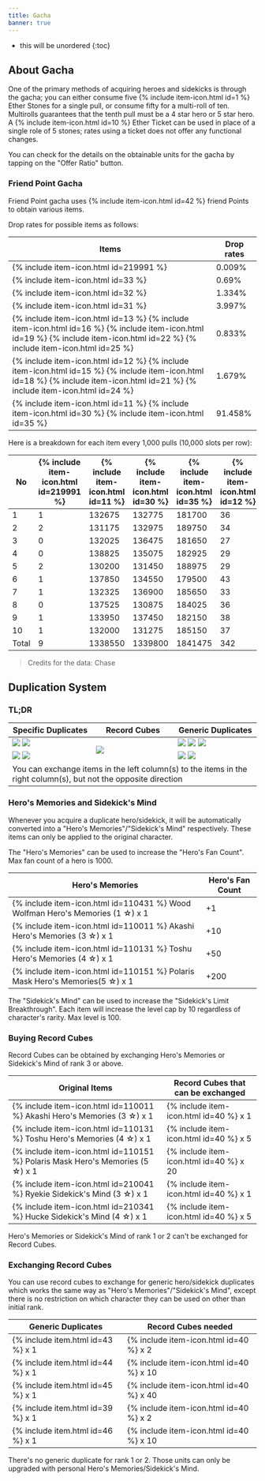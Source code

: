 ```yaml
---
title: Gacha
banner: true
---
```


* this will be unordered
{:toc}

## About Gacha

One of the primary methods of acquiring heroes and sidekicks is through the gacha;
you can either consume five {% include item-icon.html id=1 %} Ether Stones for a single pull,
or consume fifty for a multi-roll of ten. Multirolls guarantees that the tenth pull must be a 4 star hero or 5 star hero.
A {% include item-icon.html id=10 %} Ether Ticket can be used in place of a single role of 5 stones; rates using a ticket does not offer any functional changes.

You can check for the details on the obtainable units for the gacha by tapping on the "Offer Ratio" button.

### Friend Point Gacha

Friend Point gacha uses {% include item-icon.html id=42 %} friend Points to obtain various items.

Drop rates for possible items as follows:

| Items | Drop rates |
|------|------------|
|  {% include item-icon.html id=219991 %}    | 0.009%     |
|  {% include item-icon.html id=33 %}    | 0.69%      |
|  {% include item-icon.html id=32 %}    | 1.334%     |
|  {% include item-icon.html id=31 %}    | 3.997%     |
|  {% include item-icon.html id=13 %} {% include item-icon.html id=16 %} {% include item-icon.html id=19 %} {% include item-icon.html id=22 %} {% include item-icon.html id=25 %} | 0.833%     |
|  {% include item-icon.html id=12 %} {% include item-icon.html id=15 %} {% include item-icon.html id=18 %} {% include item-icon.html id=21 %} {% include item-icon.html id=24 %}    | 1.679%     |
|  {% include item-icon.html id=11 %} {% include item-icon.html id=30 %} {% include item-icon.html id=35 %}   | 91.458%    |

Here is a breakdown for each item every 1,000 pulls (10,000 slots per row):

|  No | {% include item-icon.html id=219991 %}  | {% include item-icon.html id=11 %}   | {% include item-icon.html id=30 %}  | {% include item-icon.html id=35 %} | {% include item-icon.html id=12 %} | {% include item-icon.html id=15 %} | {% include item-icon.html id=18 %} | {% include item-icon.html id=21 %} | {% include item-icon.html id=24 %} | {% include item-icon.html id=13 %}  | {% include item-icon.html id=16 %} | {% include item-icon.html id=19 %} | {% include item-icon.html id=22 %} | {% include item-icon.html id=25 %} | {% include item-icon.html id=31 %} | {% include item-icon.html id=32 %} | {% include item-icon.html id=33 %}  |
|---|---|---------|---------|---------|-----|-----|-----|-----|-----|-----|-----|-----|-----|-----|------|-----|------|
| 1 | 1 | 132675  | 132775  | 181700  | 36  | 37  | 23  | 40  | 38  | 15  | 17  | 17  | 16  | 18  | 441  | 142 | 58  |
| 2 | 2 | 131175  | 132975  | 189750  | 34  | 38  | 27  | 35  | 45  | 16  | 13  | 18  | 15  | 17  | 377  | 135 | 68  |
| 3 | 0 | 132025  | 136475  | 181650  | 27  | 33  | 42  | 39  | 40  | 19  | 22  | 15  | 14  | 16  | 391  | 133 | 68  |
| 4 | 0 | 138825  | 135075  | 182925  | 29  | 40  | 24  | 31  | 37  | 13  | 18  | 24  | 18  | 17  | 384  | 141 | 79  |
| 5 | 2 | 130200  | 131450  | 188975  | 29  | 41  | 30  | 32  | 41  | 20  | 16  | 13  | 12  | 14  | 412  | 139 | 67  |
| 6 | 1 | 137850  | 134550  | 179500  | 43  | 34  | 26  | 32  | 30  | 19  | 20  | 13  | 13  | 13  | 384  | 122 | 71  |
| 7 | 1 | 132325  | 136900  | 185650  | 33  | 29  | 37  | 30  | 36  | 19  | 14  | 19  | 15  | 16  | 377  | 120 | 78  |
| 8 | 0 | 137525  | 130875  | 184025  | 36  | 22  | 35  | 33  | 27  | 18  | 13  | 15  | 22  | 11  | 408  | 136 | 69  |
| 9 | 1 | 133950  | 137450  | 182150  | 38  | 28  | 31  | 35  | 32  | 21  | 16  | 16  | 24  | 20  | 397  | 125 | 67  |
| 10 | 1 | 132000  | 131275  | 185150  | 37  | 31  | 33  | 36  | 27  | 22  | 18  | 8   | 16  | 19  | 426  | 141  | 65  |
| Total | 9 | 1338550 | 1339800 | 1841475 | 342 | 333 | 308 | 343 | 353 | 182 | 167 | 158 | 165 | 161 | 3997 | 1334 | 690 |

> Credits for the data: Chase

## Duplication System

### TL;DR

<table class="bordered">
<thead>
<tr><th>Specific Duplicates</th><th>Record Cubes</th><th>Generic Duplicates</th></tr>
</thead>
<tbody>
<tr>
<td>
  <img src="/cdn/Sprite/item_piece_akashi.png" loading="lazy">
  <img src="/cdn/Sprite/item_piece_sui.png" loading="lazy">
</td>
<td rowspan="2" style="width: 33%">
  <img style="display: block; margin: auto" src="/cdn/Sprite/item_recordcube.png"  loading="lazy">
</td>
<td>
  <img src="/cdn/Sprite/item_genericpiece_rank3.png" loading="lazy">
  <img src="/cdn/Sprite/item_genericpiece_rank4.png" loading="lazy">
  <img src="/cdn/Sprite/item_genericpiece_rank5.png" loading="lazy">
</td>
</tr>
<tr>
<td>
  <img src="/cdn/Sprite/item_heart_gomeisa.png" loading="lazy">
  <img src="/cdn/Sprite/item_heart_huckle.png" loading="lazy">
</td>
<td>
  <img src="/cdn/Sprite/item_genericheart_rank3.png" loading="lazy">
  <img src="/cdn/Sprite/item_genericheart_rank4.png" loading="lazy">
</td>
</tr>
<tr>
<td colspan="3">You can exchange items in the left column(s) to the items in the right column(s), but not the opposite direction</td>
</tr>
</tbody>
</table>

### Hero's Memories and Sidekick's Mind

Whenever you acquire a duplicate hero/sidekick, it will be automatically converted into a "Hero's Memories"/"Sidekick's Mind" respectively. These items can only be applied to the original character.

The "Hero's Memories" can be used to increase the "Hero's Fan Count". Max fan count of a hero is 1000.

| Hero's Memories | Hero's Fan Count |
|-|-|
| {% include item-icon.html id=110431 %} Wood Wolfman Hero's Memories (1 ☆) x 1 | +1 |
| {% include item-icon.html id=110011 %} Akashi Hero's Memories (3 ☆) x 1 | +10 |
| {% include item-icon.html id=110131 %} Toshu Hero's Memories (4 ☆) x 1 | +50 |
| {% include item-icon.html id=110151 %} Polaris Mask Hero's Memories(5 ☆) x 1 | +200 |

The "Sidekick's Mind" can be used to increase the "Sidekick's Limit Breakthrough". Each item will increase the level cap by 10 regardless of character's rarity. Max level is 100.

### Buying Record Cubes

Record Cubes can be obtained by exchanging Hero's Memories or Sidekick's Mind of rank 3 or above.

| Original Items | Record Cubes that can be exchanged |
|-|-|
| {% include item-icon.html id=110011 %} Akashi Hero's Memories (3 ☆) x 1 | {% include item-icon.html id=40 %} x 1  |
| {% include item-icon.html id=110131 %} Toshu Hero's Memories (4 ☆) x 1 | {% include item-icon.html id=40 %} x 5  |
| {% include item-icon.html id=110151 %} Polaris Mask Hero's Memories (5 ☆) x 1 | {% include item-icon.html id=40 %} x 20 |
| {% include item-icon.html id=210041 %} Ryekie Sidekick's Mind (3 ☆) x 1 | {% include item-icon.html id=40 %} x 1  |
| {% include item-icon.html id=210341 %} Hucke Sidekick's Mind (4 ☆) x 1 | {% include item-icon.html id=40 %} x 5  |

Hero's Memories or Sidekick's Mind of rank 1 or 2 can't be exchanged for Record Cubes.

### Exchanging Record Cubes

You can use record cubes to exchange for generic hero/sidekick duplicates which works the same way as "Hero's Memories"/"Sidekick's Mind",
except there is no restriction on which character they can be used on other than initial rank.

| Generic Duplicates | Record Cubes needed |
|-|-|
| {% include item.html id=43 %} x 1 | {% include item-icon.html id=40 %} x 2  |
| {% include item.html id=44 %} x 1 | {% include item-icon.html id=40 %} x 10 |
| {% include item.html id=45 %} x 1 | {% include item-icon.html id=40 %} x 40 |
| {% include item.html id=39 %} x 1 | {% include item-icon.html id=40 %} x 2  |
| {% include item.html id=46 %} x 1 | {% include item-icon.html id=40 %} x 10 |

There's no generic duplicate for rank 1 or 2. Those units can only be upgraded with personal Hero's Memories/Sidekick's Mind.

